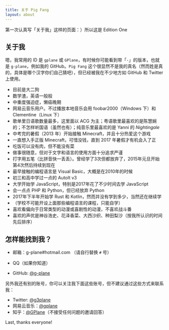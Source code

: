 ```yaml
---
title: 关于 Pig Fang
layout: about
---
```


第一次认真写「关于我」这样的页面：）所以这是 Edition One

## 关于我

嗯，我常用的 ID 是 `gplane` 或 `GPlane`，有时候你可能看到带「`-`」的版本，也就是 `g-plane`，例如我的 GitHub。`Pig Fang` 这个很显然不是我的真名（然而姓是真的，具体是哪个汉字你们自己猜吧），但已经被我在不少地方如 GitHub 和 Twitter 上使用。

- 目前是大二狗
- 数学渣，英语一般般
- 中重度强迫症，懒癌晚期
- 网易云音乐用户。不过播放本地音乐会用 foobar2000（Windows 下）和 Clementine（Linux 下）
- 歌单里日语歌数量最多，这里面以 ACG 为主；粤语歌里最喜欢的是陈慧娴的；不怎样听国语（虽然也有）；纯音乐里最喜欢的是 Yanni 的 *Nightingale*
- 中考完的暑假（2013 年）开始接触 Minecraft，并且十分热爱这个游戏
- 一直想入手正版 Minecraft，可惜没钱，直到 2017 年暑假才有机会入了正
- 吃饭可以没有肉，但不能没有菜
- 做事很随意，但对于文字和语言的使用方面十分追求严谨
- 打字用五笔（比拼音快一丢丢）。曾经学了3次但都放弃了，2015年元旦开始第4次然后持续到现在
- 最早接触的编程语言是 Visual Basic，大概是在2010年的时候
- 初三和高中学过一点的 AutoIt v3
- 大学开始学 JavaScript，特别是2017年花了不少时间去学 JavaScript
- 会一点点 PHP 和 Python，但已经放弃 Python
- 2017年下半年开始学 Rust 和 Kotlin，然而并没有学到多少，当然还在继续学
- （学校不可能开设上面那些编程语言的课程，只能自学）
- 喜欢看偏向于日常类型的动漫或喜剧性的动漫，不喜欢战斗番
- 喜欢的声优是神谷浩史、花泽香菜、大西沙织、种田梨沙（按我所认识的时间先后排序）

## 怎样能找到我？

- 邮箱：g-plane#hotmail.com （请自行替换 `#` 号）

- QQ（如果你知道）

- GitHub: [@g-plane](https://github.com/g-plane)

另外我还有别的账号，你可以关注我下面这些账号，但不建议通过这些方式来联系我：

- Twitter: [@g3plane](https://twitter.com/g3plane)
- 网易云音乐：[@gplane](http://music.163.com/#/user/home?id=62126971)
- 知乎：[@GPlane](https://www.zhihu.com/people/gplane)（不接受任何问题的邀请回答）



Last, thanks everyone!
